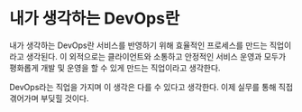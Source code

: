 # 내가 생각하는 DevOps란
내가 생각하는 DevOps란 서비스를 반영하기 위해 효율적인 프로세스를 만드는 직업이라고 생각된다. 이 외적으로는 클라이언트와 소통하고 안정적인 서비스 운영과 모두가 평화롭게 개발 및 운영을 할 수 있게 만드는 직업이라고 생각한다.

DevOps라는 직업을 가지며 이 생각은 다를 수 있다고 생각한다. 이제 실무를 통해 직접 겪어가며 부딪힐 것이다.